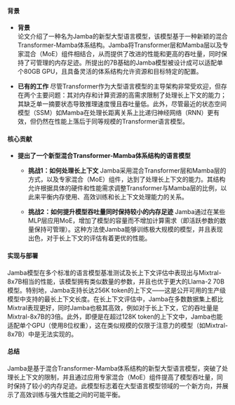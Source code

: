#### 背景
- **背景**       
    论文介绍了一种名为Jamba的新型大型语言模型，该模型基于一种新颖的混合Transformer-Mamba体系结构。Jamba将Transformer层和Mamba层以及专家混合（MoE）组件相结合，从而提供了改进的性能和更高的吞吐量，同时保持了可管理的内存足迹。所提出的7B基础的Jamba模型被设计成可以适配单个80GB GPU，且具备灵活的体系结构允许资源和目标特定的配置。

- **已有的工作**
    尽管Transformer作为大型语言模型的主导架构非常受欢迎，但存在两个主要问题：其对内存和计算资源的高需求限制了处理长上下文的能力；其缺乏单一摘要状态导致推理速度慢且吞吐量低。此外，尽管最近的状态空间模型（SSM）如Mamba在处理长距离关系上比递归神经网络（RNN）更有效，但仍然在性能上落后于同等规模的Transformer语言模型。

#### 核心贡献
- **提出了一个新型混合Transformer-Mamba体系结构的语言模型**
    - **挑战1：如何处理长上下文**
        Jamba采用混合Transformer层和Mamba层的方式，以及专家混合（MoE）组件，达到了处理长上下文的能力。其结构允许根据具体的硬件和性能需求调整Transformer与Mamba层的比例，以此来平衡内存使用、高效训练和长上下文处理能力的关系。

    - **挑战2：如何提升模型吞吐量同时保持较小的内存足迹**
        Jamba通过在某些MLP层应用MoE，增加了模型的容量而不增加计算需求（即活跃参数的数量保持可管理）。这种方法使Jamba能够训练极大规模的模型，并且表现出色，对于长上下文的评估有着更优的性能。

#### 实现与部署
Jamba模型在多个标准的语言模型基准测试及长上下文评估中表现出与Mixtral-8x7B相当的性能，该模型拥有类似数量的参数，并且也优于更大的Llama-2 70B模型。特别地，Jamba支持长达256K token的上下文——这是公开可用的生产级模型中支持的最长上下文长度。在长上下文评估中，Jamba在多数数据集上都比Mixtral表现更好，同时Jamba也极其高效，例如对于长上下文，它的吞吐量是Mixtral-8x7B的3倍。此外，即便是在超过128K token的上下文中，Jamba也能适配单个GPU（使用8位权重），这在类似规模的仅限于注意力的模型（如Mixtral-8x7B）中是无法实现的。

#### 总结
Jamba是基于混合Transformer-Mamba体系结构的新型大型语言模型，突破了处理长上下文的限制，并且通过应用专家混合（MoE）组件提高了模型吞吐量，同时保持了较小的内存足迹。此模型标志着在大型语言模型领域的一个新方向，并展示了高效训练与强大性能之间的可能平衡。